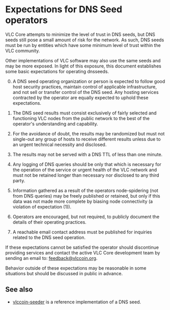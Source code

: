 Expectations for DNS Seed operators
====================================

VLC Core attempts to minimize the level of trust in DNS seeds,
but DNS seeds still pose a small amount of risk for the network.
As such, DNS seeds must be run by entities which have some minimum
level of trust within the VLC community.

Other implementations of VLC software may also use the same
seeds and may be more exposed. In light of this exposure, this
document establishes some basic expectations for operating dnsseeds.

0. A DNS seed operating organization or person is expected to follow good
host security practices, maintain control of applicable infrastructure,
and not sell or transfer control of the DNS seed. Any hosting services
contracted by the operator are equally expected to uphold these expectations.

1. The DNS seed results must consist exclusively of fairly selected and
functioning VLC nodes from the public network to the best of the
operator's understanding and capability.

2. For the avoidance of doubt, the results may be randomized but must not
single-out any group of hosts to receive different results unless due to an
urgent technical necessity and disclosed.

3. The results may not be served with a DNS TTL of less than one minute.

4. Any logging of DNS queries should be only that which is necessary
for the operation of the service or urgent health of the VLC
network and must not be retained longer than necessary nor disclosed
to any third party.

5. Information gathered as a result of the operators node-spidering
(not from DNS queries) may be freely published or retained, but only
if this data was not made more complete by biasing node connectivity
(a violation of expectation (1)).

6. Operators are encouraged, but not required, to publicly document the
details of their operating practices.

7. A reachable email contact address must be published for inquiries
related to the DNS seed operation.

If these expectations cannot be satisfied the operator should
discontinue providing services and contact the active VLC
Core development team by sending an email to:
[feedback@vlccoin.org](mailto:feedback@vlccoin.org).

Behavior outside of these expectations may be reasonable in some
situations but should be discussed in public in advance.

See also
----------
- [vlccoin-seeder](https://github.com/VLCProject/vlccoin-seeder) is a reference implementation of a DNS seed.
